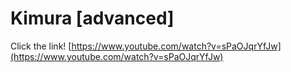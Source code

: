 # Kimura \[advanced]

Click the link! [https://www.youtube.com/watch?v=sPaOJqrYfJw](https://www.youtube.com/watch?v=sPaOJqrYfJw)

